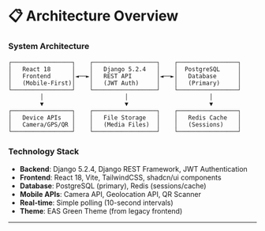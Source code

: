 # 📋 Architecture Overview

### System Architecture
```
┌─────────────────┐    ┌──────────────────┐    ┌─────────────────┐
│   React 18      │    │   Django 5.2.4   │    │  PostgreSQL     │
│   Frontend      │◄──►│   REST API       │◄──►│   Database      │
│   (Mobile-First)│    │   (JWT Auth)     │    │   (Primary)     │
└─────────────────┘    └──────────────────┘    └─────────────────┘
         │                       │                       │
         ▼                       ▼                       ▼
┌─────────────────┐    ┌──────────────────┐    ┌─────────────────┐
│   Device APIs   │    │   File Storage   │    │   Redis Cache   │
│   Camera/GPS/QR │    │   (Media Files)  │    │   (Sessions)    │
└─────────────────┘    └──────────────────┘    └─────────────────┘
```

### Technology Stack
- **Backend**: Django 5.2.4, Django REST Framework, JWT Authentication
- **Frontend**: React 18, Vite, TailwindCSS, shadcn/ui components
- **Database**: PostgreSQL (primary), Redis (sessions/cache)
- **Mobile APIs**: Camera API, Geolocation API, QR Scanner
- **Real-time**: Simple polling (10-second intervals)
- **Theme**: EAS Green Theme (from legacy frontend)

---
